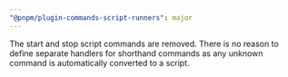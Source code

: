 ```yaml
---
"@pnpm/plugin-commands-script-runners": major
---
```


The start and stop script commands are removed.
There is no reason to define separate handlers for shorthand commands
as any unknown command is automatically converted to a script.
